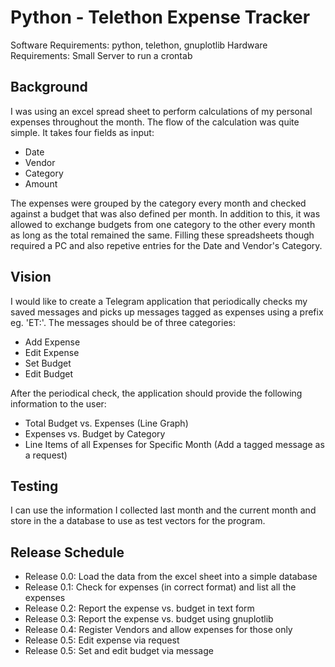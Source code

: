 # Python - Telethon Expense Tracker

Software Requirements: python, telethon, gnuplotlib
Hardware Requirements: Small Server to run a crontab

## Background

I was using an excel spread sheet to perform calculations of my personal expenses throughout the month. The flow of the calculation was quite simple. It takes four fields as input:
- Date
- Vendor
- Category
- Amount

The expenses were grouped by the category every month and checked against a budget that was also defined per month. In addition to this, it was allowed to exchange budgets from one category to the other every month as long as the total remained the same. Filling these spreadsheets though required a PC and also repetive entries for the Date and Vendor's Category.

## Vision

I would like to create a Telegram application that periodically checks my saved messages and picks up messages tagged as expenses using a prefix eg. 'ET:'. The messages should be of three categories:
- Add Expense
- Edit Expense
- Set Budget
- Edit Budget

After the periodical check, the application should provide the following information to the user:
- Total Budget vs. Expenses (Line Graph)
- Expenses vs. Budget by Category
- Line Items of all Expenses for Specific Month (Add a tagged message as a request)

## Testing

I can use the information I collected last month and the current month and store in the a database to use as test vectors for the program.

## Release Schedule
- Release 0.0: Load the data from the excel sheet into a simple database
- Release 0.1: Check for expenses (in correct format) and list all the expenses
- Release 0.2: Report the expense vs. budget in text form
- Release 0.3: Report the expense vs. budget using gnuplotlib
- Release 0.4: Register Vendors and allow expenses for those only
- Release 0.5: Edit expense via request
- Release 0.5: Set and edit budget via message